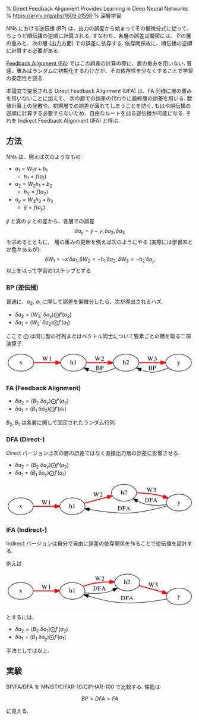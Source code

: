 % Direct Feedback Alignment Provides Learning in Deep Neural Networks
% https://arxiv.org/abs/1609.01596
% 深層学習

NNs における逆伝播 (BP) は、出力の誤差から始まってその偏微分式に従って、ちょうど順伝播の逆順に計算される.
すなわち、各層の誤差は厳密には、その層の重みと、次の層 (出力方面) での誤差に依存する.
依存関係故に、順伝播の逆順に計算する必要がある.

[Feedback Alignment (FA)](https://arxiv.org/abs/1411.0247) ではこの誤差の計算の際に、層の重みを用いない.
普通、重みはランダムに初期化するわけだが、その依存性を少なくすることで学習の安定性を図る.

本論文で提案される Direct Feedback Alignment (DFA) は、FA 同様に層の重みを用いないことに加えて、
次の層での誤差の代わりに最終層の誤差を用いる.
数値計算上の発散や、初期層での誤差が薄れてしまうことを防ぐ.
もはや順伝播の逆順に計算する必要すらないため、自由なルートを辿る逆伝播が可能になる.
それを Indirect Feedback Alignment (IFA) と呼ぶ.

## 方法

NNs は、例えば次のようなもの:

- $a_1 = W_1 x + b_1$
    - $h_1 = f(a_1)$
- $a_2 = W_2 h_1 + b_2$
    - $h_2 = f(a_2)$
- $a_y = W_3 h_2 + b_3$
    - $\hat{y} = f(a_y)$

$\hat{y}$ と真の $y$ との差から、各層での誤差
$$\delta a_y = \hat{y} - y, \delta a_2, \delta a_3$$
を求めるとともに、
層の重みの更新を例えば次のようにやる (実際には学習率とか色々あるが):
$$\delta W_1 = - x' \delta a_1, \delta W_2 = - h_1' \delta a_2, \delta W_3 = - h_2' \delta a_y$$
以上を以って学習の1ステップとする.

### BP (逆伝播)

普通に、$a_2$, $a_1$ に関して誤差を偏微分したら、次が導出されるハズ.

- $\delta a_2 = (W_3'~\delta a_y) \bigodot f'(a_2)$
- $\delta a_1 = (W_2'~\delta a_2) \bigodot f'(a_1)$

ここで $\bigodot$ は同じ型の行列またはベクトル同士について要素ごとの積を取る二項演算子.

![](img/back-propagation.png)

### FA (Feedback Alignment)

- $\delta a_2 = (B_2~\delta a_y) \bigodot f'(a_2)$
- $\delta a_1 = (B_1~\delta a_2) \bigodot f'(a_1)$

$B_2, B_1$ は各層に関して固定されたランダム行列.

### DFA (Direct-)

Direct バージョンは次の層の誤差ではなく直接出力層の誤差に影響させる.

- $\delta a_2 = (B_2~\delta a_y) \bigodot f'(a_2)$
- $\delta a_1 = (B_1~\delta a_y) \bigodot f'(a_1)$

![](img/direct-feedback-alignment.png)

### IFA (Indirect-)

Indirect バージョンは自分で自由に誤差の依存関係を作ることで逆伝播を設計する.

例えば

![](img/indirect-feedback-alignment.png)

とするには、

- $\delta a_2 = (B_2~\delta a_1) \bigodot f'(a_2)$
- $\delta a_1 = (B_1~\delta a_y) \bigodot f'(a_1)$

手法としては以上.

## 実験

BP/FA/DFA を MNIST/CIFAR-10/CIPHAR-100 で比較する.
性能は

$$BP > DFA > FA$$

に見える.
